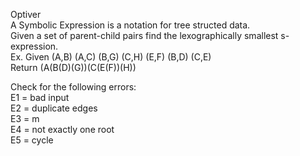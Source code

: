 Optiver  
A Symbolic Expression is a notation for tree structed data.    
Given a set of parent-child pairs find the lexographically smallest s-expression.  
Ex. Given (A,B) (A,C) (B,G) (C,H) (E,F) (B,D) (C,E)  
Return (A(B(D)(G))(C(E(F))(H))  
  
Check for the following errors:  
E1 = bad input  
E2 = duplicate edges  
E3 = m  
E4 = not exactly one root  
E5 = cycle  
